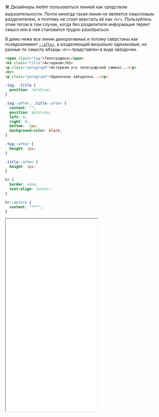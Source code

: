 🛠 Дизайнеры любят пользоваться линией как средством выразительности. Почти никогда такая линия не является смысловым разделителем, и поэтому не стоит верстать её как `<hr>`. Пользуйтесь этим тегом в том случае, когда без разделителя информация теряет смысл или в ней становится трудно разобраться.

В демо ниже все линии декоративные и потому свёрстаны как псевдоэлемент [`::after`](/css/after/), а разделяющий визуально одинаковые, но разные по смыслу абзацы `<hr>` представлен в виде звёздочек.

```html
<span class="tag">Типографика</span>
<h1 class="title">Астеризм</h1>
<p class="paragraph">Астеризм это типографский символ...</p>
<hr>
<p class="paragraph">Одиночная звёздочка...</p>
```

```css
.tag, .title {
  position: relative;
}

.tag::after, .title::after {
  content: "";
  position: absolute;
  left: 0;
  right: 0;
  bottom: -2px;
  background-color: black;
}

.tag::after {
  height: 1px;
}

.title::after {
  height: 2px;
}

hr {
  border: none;
  text-align: center;
}

hr::before {
  content: "***";
}
```

<iframe title="Декоративные линии и семантика hr" src="../demos/semantics/" height="630"></iframe>
